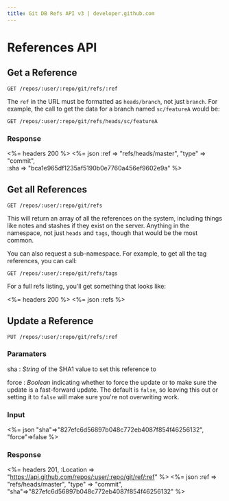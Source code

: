 ```yaml
---
title: Git DB Refs API v3 | developer.github.com
---
```


# References API

## Get a Reference

    GET /repos/:user/:repo/git/refs/:ref

The `ref` in the URL must be formatted as `heads/branch`, not just `branch`. For example, the call to get the data for a branch named `sc/featureA` would be:

    GET /repos/:user/:repo/git/refs/heads/sc/featureA

### Response

<%= headers 200 %>
<%= json :ref => "refs/heads/master", "type" => "commit", \
         :sha => "bca1e965df1235af5190b0e7760a456ef9602e9a" %>

## Get all References

    GET /repos/:user/:repo/git/refs

This will return an array of all the references on the system, including
things like notes and stashes if they exist on the server.  Anything in
the namespace, not just `heads` and `tags`, though that would be the
most common.

You can also request a sub-namespace. For example, to get all the tag
references, you can call:

    GET /repos/:user/:repo/git/refs/tags

For a full refs listing, you'll get something that looks like:

<%= headers 200 %>
<%= json :refs %>


## Update a Reference

    PUT /repos/:user/:repo/git/refs/:ref

### Paramaters

sha
: _String_ of the SHA1 value to set this reference to

force
: _Boolean_ indicating whether to force the update or to make sure the
update is a fast-forward update. The default is `false`, so leaving this
out or setting it to `false` will make sure you're not overwriting work.

### Input

<%= json "sha"=>"827efc6d56897b048c772eb4087f854f46256132", \
         "force"=>false %>

### Response

<%= headers 201,
      :Location => "https://api.github.com/repos/:user/:repo/git/ref/:ref" %>
<%= json :ref => "refs/heads/master", "type" => "commit", \
         "sha"=>"827efc6d56897b048c772eb4087f854f46256132" %>

